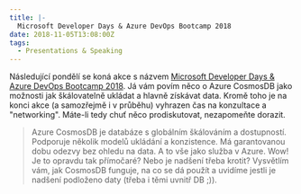 ```yaml
---
title: |-
  Microsoft Developer Days & Azure DevOps Bootcamp 2018
date: 2018-11-05T13:08:00Z
tags:
  - Presentations & Speaking
---
```

Následující pondělí se koná akce s názvem [Microsoft Developer Days & Azure DevOps Bootcamp 2018][1]. Já vám povím něco o Azure CosmosDB jako možnosti jak škálovatelně ukládat a hlavně získávat data. Kromě toho je na konci akce (a samozřejmě i v průběhu) vyhrazen čas na konzultace a "networking". Máte-li tedy chuť něco prodiskutovat, nezapomeňte dorazit.

<!-- excerpt -->

> Azure CosmosDB je databáze s globálním škálováním a dostupností. Podporuje několik modelů ukládání a konzistence. Má garantovanou dobu odezvy bez ohledu na data. A to vše jako služba v Azure. Wow! Je to opravdu tak přímočaré? Nebo je nadšení třeba krotit? Vysvětlím vám, jak CosmosDB funguje, na co se dá použít a uvidíme jestli je nadšení podloženo daty (třeba i těmi uvnitř DB ;)).

[1]: https://www.azuredevops.cz/